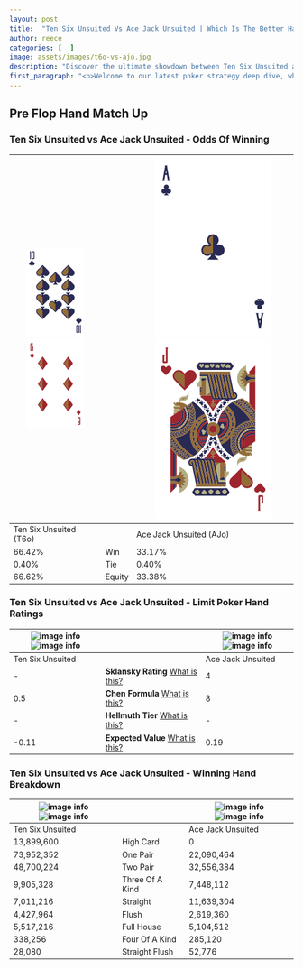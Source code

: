 ```yaml
---
layout: post
title:  "Ten Six Unsuited Vs Ace Jack Unsuited | Which Is The Better Hand In Poker? A Complete Guide"
author: reece
categories: [  ]
image: assets/images/t6o-vs-ajo.jpg
description: "Discover the ultimate showdown between Ten Six Unsuited and Ace Jack Unsuited in poker! Uncover the odds, strategies, and scenarios where one hand triumphs over the other. Get ready to up your poker game with this thrilling analysis."
first_paragraph: "<p>Welcome to our latest poker strategy deep dive, where we're pitting two distinct hands against each other in a high-stakes showdown: Ten Six Unsuited vs Ace Jack Unsuited.</p><p>In the dynamic world of poker, every decision counts, and knowing which hand holds the upper hand is key to your success at the table.</p><p>In this article, we'll dissect these two hands, explore the scenarios where one dominates the other, and equip you with the knowledge to make strategic choices that can tip the odds in your favor.</p><p>Get ready to unravel the intriguing dynamics of these poker hands and elevate your game to new heights.</p>"
---
```




[comment]: # (sp0)

## Pre Flop Hand Match Up

<div class="table hand-ratings" markdown="1"> 



### Ten Six Unsuited vs Ace Jack Unsuited - Odds Of Winning


    
| ![image info](assets/images/hand1/T.png) ![image info](assets/images/hand1/6o.png) |  | ![image info](assets/images/hand2/A.png) ![image info](assets/images/hand2/Jo.png) |
| -------- | -------- | -------- |
| Ten Six Unsuited (T6o) |  | Ace Jack Unsuited (AJo) |
| 66.42% | Win | 33.17% |
| 0.40% | Tie | 0.40% |
| 66.62% | Equity | 33.38% |




[comment]: # (sp1)



### Ten Six Unsuited vs Ace Jack Unsuited - Limit Poker Hand Ratings


    
| ![image info](https://www.riverpairs.com/assets/images/hand1/T.png) ![image info](https://www.riverpairs.com/assets/images/hand1/6o.png) |  | ![image info](https://www.riverpairs.com/assets/images/hand2/A.png) ![image info](https://www.riverpairs.com/assets/images/hand2/Jo.png) |
| -------- | -------- | -------- |
| Ten Six Unsuited |  | Ace Jack Unsuited |
| - | **Sklansky Rating** [What is this?](/sklansky-rating-explained) | 4 |
| 0.5 | **Chen Formula** [What is this?](/chen-formula-explained) | 8 |
| - | **Hellmuth Tier** [What is this?](/Hellmuth-tier-explained) | - |
| -0.11 | **Expected Value** [What is this?](/expected-value-explained) | 0.19 |




[comment]: # (sp2)



### Ten Six Unsuited vs Ace Jack Unsuited - Winning Hand Breakdown


    
| ![image info](https://www.riverpairs.com/assets/images/hand1/T.png) ![image info](https://www.riverpairs.com/assets/images/hand1/6o.png) |  | ![image info](https://www.riverpairs.com/assets/images/hand2/A.png) ![image info](https://www.riverpairs.com/assets/images/hand2/Jo.png) |
| -------- | -------- | -------- |
| Ten Six Unsuited |  | Ace Jack Unsuited |
| 13,899,600 | High Card | 0 |
| 73,952,352 | One Pair | 22,090,464 |
| 48,700,224 | Two Pair | 32,556,384 |
| 9,905,328 | Three Of A Kind | 7,448,112 |
| 7,011,216 | Straight | 11,639,304 |
| 4,427,964 | Flush | 2,619,360 |
| 5,517,216 | Full House | 5,104,512 |
| 338,256 | Four Of A Kind | 285,120 |
| 28,080 | Straight Flush | 52,776 |




[comment]: # (sp3)



</div>

[comment]: # (sp4)



[comment]: # (sp5)

